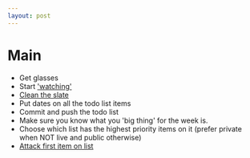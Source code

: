 ```yaml
---
layout: post
--- 
```


# Main 
* Get glasses
* Start ['watching'](file:///Users/joereddingtonfileless/git/watching/index.html) 
* [Clean the slate](clean_slate)
* Put dates on all the todo list items
* Commit and push the todo list
* Make sure you know what you 'big thing' for the week is. 
* Choose which list has the highest priority items on it (prefer private when NOT live and public otherwise) 
* [Attack first item on list](Listitem)
